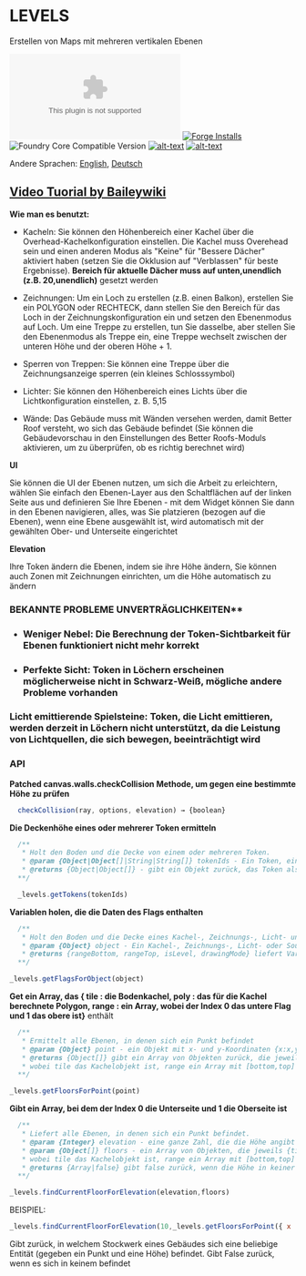 # LEVELS
Erstellen von Maps mit mehreren vertikalen Ebenen

![Latest Release Download Count](https://img.shields.io/github/downloads/theripper93/Levels/latest/module.zip?color=2b82fc&label=DOWNLOADS&style=for-the-badge) [![Forge Installs](https://img.shields.io/badge/dynamic/json?label=Forge%20Installs&query=package.installs&suffix=%25&url=https%3A%2F%2Fforge-vtt.com%2Fapi%2Fbazaar%2Fpackage%2Flevels&colorB=03ff1c&style=for-the-badge)](https://forge-vtt.com/bazaar#package=levels) ![Foundry Core Compatible Version](https://img.shields.io/badge/dynamic/json.svg?url=https%3A%2F%2Fraw.githubusercontent.com%2Ftheripper93%2FLevels%2Fmain%2Fmodule.json&label=Foundry%20Version&query=$.compatibleCoreVersion&colorB=orange&style=for-the-badge) [![alt-text](https://img.shields.io/badge/-Patreon-%23ff424d?style=for-the-badge)](https://www.patreon.com/theripper93) [![alt-text](https://img.shields.io/badge/-Discord-%235662f6?style=for-the-badge)](https://discord.gg/F53gBjR97G)

Andere Sprachen: [English](README.md), [Deutsch](README.de.md)

## [Video Tuorial by Baileywiki](https://youtu.be/ELlweNunn4g)

**Wie man es benutzt:**

* Kacheln: Sie können den Höhenbereich einer Kachel über die Overhead-Kachelkonfiguration einstellen. Die Kachel muss Overehead sein und einen anderen Modus als "Keine" für "Bessere Dächer" aktiviert haben (setzen Sie die Okklusion auf "Verblassen" für beste Ergebnisse). **Bereich für aktuelle Dächer muss auf unten,unendlich (z.B. 20,unendlich)** gesetzt werden

* Zeichnungen: Um ein Loch zu erstellen (z.B. einen Balkon), erstellen Sie ein POLYGON oder RECHTECK, dann stellen Sie den Bereich für das Loch in der Zeichnungskonfiguration ein und setzen den Ebenenmodus auf Loch. Um eine Treppe zu erstellen, tun Sie dasselbe, aber stellen Sie den Ebenenmodus als Treppe ein, eine Treppe wechselt zwischen der unteren Höhe und der oberen Höhe + 1.

* Sperren von Treppen: Sie können eine Treppe über die Zeichnungsanzeige sperren (ein kleines Schlosssymbol)

* Lichter: Sie können den Höhenbereich eines Lichts über die Lichtkonfiguration einstellen, z. B. 5,15

* Wände: Das Gebäude muss mit Wänden versehen werden, damit Better Roof versteht, wo sich das Gebäude befindet (Sie können die Gebäudevorschau in den Einstellungen des Better Roofs-Moduls aktivieren, um zu überprüfen, ob es richtig berechnet wird)

**UI**

Sie können die UI der Ebenen nutzen, um sich die Arbeit zu erleichtern, wählen Sie einfach den Ebenen-Layer aus den Schaltflächen auf der linken Seite aus und definieren Sie Ihre Ebenen - mit dem Widget können Sie dann in den Ebenen navigieren, alles, was Sie platzieren (bezogen auf die Ebenen), wenn eine Ebene ausgewählt ist, wird automatisch mit der gewählten Ober- und Unterseite eingerichtet

**Elevation**

Ihre Token ändern die Ebenen, indem sie ihre Höhe ändern, Sie können auch Zonen mit Zeichnungen einrichten, um die Höhe automatisch zu ändern

### **BEKANNTE PROBLEME** UNVERTRÄGLICHKEITEN**

* ### **Weniger Nebel**: Die Berechnung der Token-Sichtbarkeit für Ebenen funktioniert nicht mehr korrekt
* ### **Perfekte Sicht**: Token in Löchern erscheinen möglicherweise nicht in Schwarz-Weiß, mögliche andere Probleme vorhanden
### **Licht emittierende Spielsteine**: Token, die Licht emittieren, werden derzeit in Löchern nicht unterstützt, da die Leistung von Lichtquellen, die sich bewegen, beeinträchtigt wird

### **API**

**Patched canvas.walls.checkCollision Methode, um gegen eine bestimmte Höhe zu prüfen**

```js
  checkCollision(ray, options, elevation) → {boolean}
```

**Die Deckenhöhe eines oder mehrerer Token ermitteln**

```js
  /**
   * Holt den Boden und die Decke von einem oder mehreren Token.
   * @param {Object|Object[]|String|String[]} tokenIds - Ein Token, ein Array von Token, eine Token-ID oder ein Array von Token-IDs
   * @returns {Object|Object[]} - gibt ein Objekt zurück, das Token als Token-Objekt und range als Array mit 0 = Floor 1 = Ceiling enthält
  **/

  _levels.getTokens(tokenIds)
```

**Variablen holen, die die Daten des Flags enthalten**

```js
  /**
   * Holt den Boden und die Decke eines Kachel-, Zeichnungs-, Licht- und Tonobjekts.
   * @param {Object} object - Ein Kachel-, Zeichnungs-, Licht- oder Sound-Objekt
   * @returns {rangeBottom, rangeTop, isLevel, drawingMode} liefert Variablen, die die Flags-Daten enthalten
  **/

_levels.getFlagsForObject(object)
```

**Get ein Array, das { tile : die Bodenkachel, poly : das für die Kachel berechnete Polygon, range : ein Array, wobei der Index 0 das untere Flag und 1 das obere ist}** enthält

```js
  /**
   * Ermittelt alle Ebenen, in denen sich ein Punkt befindet
   * @param {Object} point - ein Objekt mit x- und y-Koordinaten {x:x,y:y}
   * @returns {Object[]} gibt ein Array von Objekten zurück, die jeweils {tile,range,poly}
   * wobei tile das Kachelobjekt ist, range ein Array mit [bottom,top] und poly das für den Raum berechnete Polygon ist
  **/

_levels.getFloorsForPoint(point)
```

**Gibt ein Array, bei dem der Index 0 die Unterseite und 1 die Oberseite ist**

```js
  /**
   * Liefert alle Ebenen, in denen sich ein Punkt befindet.
   * @param {Integer} elevation - eine ganze Zahl, die die Höhe angibt
   * @param {Object[]} floors - ein Array von Objekten, die jeweils {tile,range,poly}
   * wobei tile das Kachelobjekt ist, range ein Array mit [bottom,top] und poly das für den Raum berechnete Polygon ist
   * @returns {Array|false} gibt false zurück, wenn die Höhe in keiner der angegebenen Etagen enthalten ist, gibt ein Array mit [bottom,top] zurück, wenn eine gefunden wird
  **/

_levels.findCurrentFloorForElevation(elevation,floors)
```

BEISPIEL:

```js
_levels.findCurrentFloorForElevation(10,_levels.getFloorsForPoint({ x : token.center.x , y : token.center.y }))
```
Gibt zurück, in welchem Stockwerk eines Gebäudes sich eine beliebige Entität (gegeben ein Punkt und eine Höhe) befindet. Gibt False zurück, wenn es sich in keinem befindet

